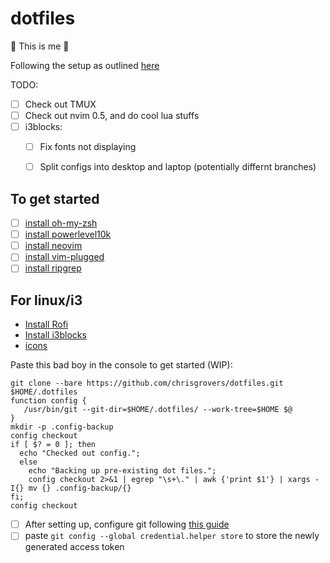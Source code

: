 # dotfiles
:dna: This is me :dna:


Following the setup as outlined [here](https://www.atlassian.com/git/tutorials/dotfiles)

TODO: 
- [ ] Check out TMUX
- [ ] Check out nvim 0.5, and do cool lua stuffs
- [ ] i3blocks:
  - [ ] Fix fonts not displaying
  - [ ] Split configs into desktop and laptop (potentially differnt branches)


## To get started
- [ ] [install oh-my-zsh](https://ohmyz.sh/#install)
- [ ] [install powerlevel10k](https://github.com/romkatv/powerlevel10k#oh-my-zsh)
- [ ] [install neovim](https://github.com/neovim/neovim/wiki/Installing-Neovim)
- [ ] [install vim-plugged](https://github.com/junegunn/vim-plug#installation)
- [ ] [install ripgrep](https://github.com/BurntSushi/ripgrep#installation)

## For linux/i3
- [Install Rofi](https://github.com/davatorium/rofi/blob/next/INSTALL.md#install-a-checkout-from-git)
- [Install i3blocks](https://github.com/vivien/i3blocks)
- [icons](https://snwh.org/moka/download)

Paste this bad boy in the console to get started (WIP):
```
git clone --bare https://github.com/chrisgrovers/dotfiles.git $HOME/.dotfiles
function config {
   /usr/bin/git --git-dir=$HOME/.dotfiles/ --work-tree=$HOME $@
}
mkdir -p .config-backup
config checkout
if [ $? = 0 ]; then
  echo "Checked out config.";
  else
    echo "Backing up pre-existing dot files.";
    config checkout 2>&1 | egrep "\s+\." | awk {'print $1'} | xargs -I{} mv {} .config-backup/{}
fi;
config checkout

```

- [ ] After setting up, configure git following [this guide](https://docs.github.com/en/github/authenticating-to-github/creating-a-personal-access-token)
- [ ] paste `git config --global credential.helper store` to store the newly generated access token
